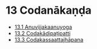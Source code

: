 # 13 Codanākaṇḍa

* [13.1 Anuvijjakaanuyoga](13/13.1.md)
* [13.2 Codakādipaṭipatti](13/13.2.md)
* [13.3 Codakassaattajhāpana](13/13.3.md)
